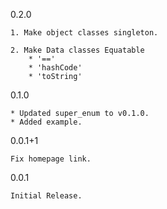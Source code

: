 0.2.0

    1. Make object classes singleton.
    
    2. Make Data classes Equatable 
        * '=='
        * 'hashCode'
        * 'toString'

0.1.0
       
    * Updated super_enum to v0.1.0.
    * Added example.
    
0.0.1+1

    Fix homepage link.

0.0.1

    Initial Release.
